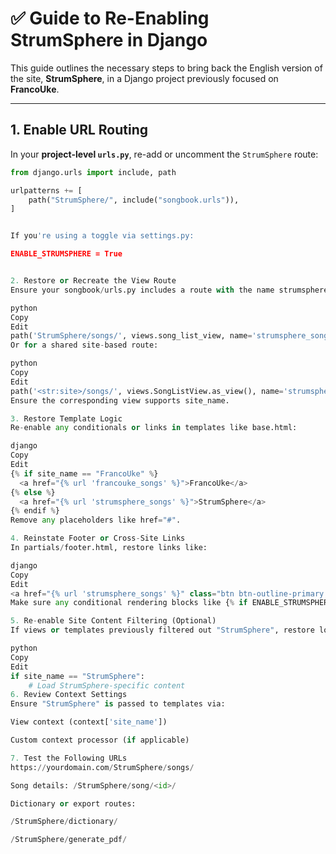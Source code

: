 # ✅ Guide to Re-Enabling StrumSphere in Django

This guide outlines the necessary steps to bring back the English version of the site, **StrumSphere**, in a Django project previously focused on **FrancoUke**.

---

## 1. Enable URL Routing

In your **project-level `urls.py`**, re-add or uncomment the `StrumSphere` route:

```python
from django.urls import include, path

urlpatterns += [
    path("StrumSphere/", include("songbook.urls")),
]


If you're using a toggle via settings.py:

ENABLE_STRUMSPHERE = True


2. Restore or Recreate the View Route
Ensure your songbook/urls.py includes a route with the name strumsphere_songs, such as:

python
Copy
Edit
path('StrumSphere/songs/', views.song_list_view, name='strumsphere_songs'),
Or for a shared site-based route:

python
Copy
Edit
path('<str:site>/songs/', views.SongListView.as_view(), name='strumsphere_songs'),
Ensure the corresponding view supports site_name.

3. Restore Template Logic
Re-enable any conditionals or links in templates like base.html:

django
Copy
Edit
{% if site_name == "FrancoUke" %}
  <a href="{% url 'francouke_songs' %}">FrancoUke</a>
{% else %}
  <a href="{% url 'strumsphere_songs' %}">StrumSphere</a>
{% endif %}
Remove any placeholders like href="#".

4. Reinstate Footer or Cross-Site Links
In partials/footer.html, restore links like:

django
Copy
Edit
<a href="{% url 'strumsphere_songs' %}" class="btn btn-outline-primary btn-sm">Visitez StrumSphere</a>
Make sure any conditional rendering blocks like {% if ENABLE_STRUMSPHERE %} are re-enabled if needed.

5. Re-enable Site Content Filtering (Optional)
If views or templates previously filtered out "StrumSphere", restore logic such as:

python
Copy
Edit
if site_name == "StrumSphere":
    # Load StrumSphere-specific content
6. Review Context Settings
Ensure "StrumSphere" is passed to templates via:

View context (context['site_name'])

Custom context processor (if applicable)

7. Test the Following URLs
https://yourdomain.com/StrumSphere/songs/

Song details: /StrumSphere/song/<id>/

Dictionary or export routes:

/StrumSphere/dictionary/

/StrumSphere/generate_pdf/

